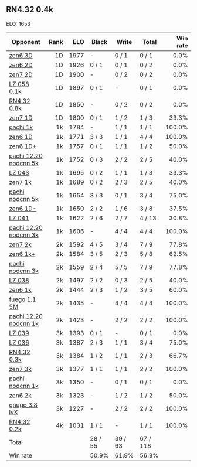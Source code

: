## RN4.32 0.4k ##

ELO: 1653

Opponent | Rank | ELO | Black | Write | Total | Win rate
---------|-----:|----:|-------|-------|-------|-------:
[zen6 3D](zen6%203D.md) | 1D | 1977 | - | 0 / 1 | 0 / 1 | 0.0%
[zen6 2D](zen6%202D.md) | 1D | 1926 | 0 / 1 | 0 / 1 | 0 / 2 | 0.0%
[zen7 2D](zen7%202D.md) | 1D | 1900 | - | 0 / 2 | 0 / 2 | 0.0%
[LZ 058 0.1k](LZ%20058%200.1k.md) | 1D | 1897 | 0 / 1 | - | 0 / 1 | 0.0%
[RN4.32 0.8k](RN4.32%200.8k.md) | 1D | 1850 | - | 0 / 2 | 0 / 2 | 0.0%
[zen7 1D](zen7%201D.md) | 1D | 1800 | 0 / 1 | 1 / 2 | 1 / 3 | 33.3%
[pachi 1k](pachi%201k.md) | 1k | 1784 | - | 1 / 1 | 1 / 1 | 100.0%
[zen6 1D](zen6%201D.md) | 1k | 1771 | 3 / 3 | 1 / 1 | 4 / 4 | 100.0%
[zen6 1D+](zen6%201D+.md) | 1k | 1757 | 0 / 1 | 1 / 1 | 1 / 2 | 50.0%
[pachi 12.20 nodcnn 5k](pachi%2012.20%20nodcnn%205k.md) | 1k | 1752 | 0 / 3 | 2 / 2 | 2 / 5 | 40.0%
[LZ 043](LZ%20043.md) | 1k | 1695 | 0 / 2 | 1 / 1 | 1 / 3 | 33.3%
[zen7 1k](zen7%201k.md) | 1k | 1689 | 0 / 2 | 2 / 3 | 2 / 5 | 40.0%
[pachi nodcnn 5k](pachi%20nodcnn%205k.md) | 1k | 1654 | 3 / 3 | 0 / 1 | 3 / 4 | 75.0%
[zen6 1D-](zen6%201D-.md) | 1k | 1650 | 2 / 2 | 1 / 6 | 3 / 8 | 37.5%
[LZ 041](LZ%20041.md) | 1k | 1622 | 2 / 6 | 2 / 7 | 4 / 13 | 30.8%
[pachi 12.20 nodcnn 3k](pachi%2012.20%20nodcnn%203k.md) | 1k | 1606 | - | 4 / 4 | 4 / 4 | 100.0%
[zen7 2k](zen7%202k.md) | 2k | 1592 | 4 / 5 | 3 / 4 | 7 / 9 | 77.8%
[zen6 1k+](zen6%201k+.md) | 2k | 1584 | 3 / 5 | 2 / 3 | 5 / 8 | 62.5%
[pachi nodcnn 3k](pachi%20nodcnn%203k.md) | 2k | 1559 | 2 / 4 | 5 / 5 | 7 / 9 | 77.8%
[LZ 038](LZ%20038.md) | 2k | 1497 | 2 / 2 | 0 / 3 | 2 / 5 | 40.0%
[zen6 1k](zen6%201k.md) | 2k | 1444 | 2 / 3 | 1 / 2 | 3 / 5 | 60.0%
[fuego 1.1 5M](fuego%201.1%205M.md) | 2k | 1435 | - | 4 / 4 | 4 / 4 | 100.0%
[pachi 12.20 nodcnn 1k](pachi%2012.20%20nodcnn%201k.md) | 2k | 1423 | - | 2 / 2 | 2 / 2 | 100.0%
[LZ 039](LZ%20039.md) | 3k | 1393 | 0 / 1 | - | 0 / 1 | 0.0%
[LZ 036](LZ%20036.md) | 3k | 1387 | 2 / 3 | 1 / 1 | 3 / 4 | 75.0%
[RN4.32 0.3k](RN4.32%200.3k.md) | 3k | 1384 | 1 / 2 | 1 / 1 | 2 / 3 | 66.7%
[zen7 3k](zen7%203k.md) | 3k | 1377 | 1 / 1 | 1 / 1 | 2 / 2 | 100.0%
[pachi nodcnn 1k](pachi%20nodcnn%201k.md) | 3k | 1350 | - | 0 / 1 | 0 / 1 | 0.0%
[zen6 2k](zen6%202k.md) | 3k | 1323 | - | 1 / 2 | 1 / 2 | 50.0%
[gnugo 3.8 lvX](gnugo%203.8%20lvX.md) | 3k | 1227 | - | 2 / 2 | 2 / 2 | 100.0%
[RN4.32 0.2k](RN4.32%200.2k.md) | 4k | 1031 | 1 / 1 | - | 1 / 1 | 100.0%
Total | | | 28 / 55 | 39 / 63 | 67 / 118 | 
Win rate| | | 50.9% | 61.9% | 56.8% | 

